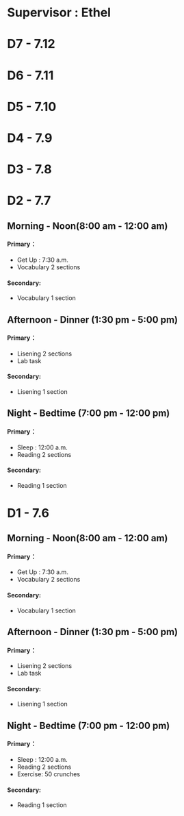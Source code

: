 # **Supervisor : Ethel**

# D7 - 7.12
# D6 - 7.11
# D5 - 7.10
# D4 - 7.9
# D3 - 7.8
# D2 - 7.7
## Morning - Noon(8:00 am - 12:00 am)
#### Primary：
- Get Up : 7:30 a.m.
- Vocabulary 2 sections
#### Secondary:
- Vocabulary 1 section
## Afternoon - Dinner (1:30 pm - 5:00 pm)
#### Primary：
- Lisening 2 sections
- Lab task
#### Secondary:
- Lisening 1 section
## Night - Bedtime (7:00 pm - 12:00 pm)
#### Primary：
- Sleep : 12:00 a.m.
- Reading 2 sections
#### Secondary:
- Reading 1 section

# D1 - 7.6
## Morning - Noon(8:00 am - 12:00 am)
#### Primary：
- Get Up : 7:30 a.m.
- Vocabulary 2 sections
#### Secondary:
- Vocabulary 1 section
## Afternoon - Dinner (1:30 pm - 5:00 pm)
#### Primary：
- Lisening 2 sections
- Lab task
#### Secondary:
- Lisening 1 section
## Night - Bedtime (7:00 pm - 12:00 pm)
#### Primary：
- Sleep : 12:00 a.m.
- Reading 2 sections
- Exercise: 50 crunches
#### Secondary:
- Reading 1 section
